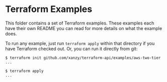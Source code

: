 # Terraform Examples

This folder contains a set of Terraform examples. These examples each
have their own README you can read for more details on what the example
does.

To run any example, just run `terraform apply` within that directory
if you have Terraform checked out. Or, you can run it directly from git:

```
$ terraform init github.com/xanzy/terraform-api/examples/aws-two-tier
...

$ terraform apply
...
```
